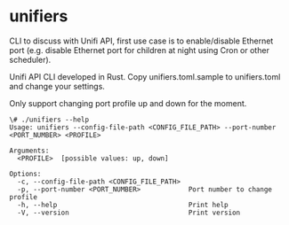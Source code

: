 # unifiers
CLI to discuss with Unifi API, first use case is to enable/disable Ethernet port (e.g. disable Ethernet port for children at night using Cron or other scheduler).

Unifi API CLI developed in Rust.
Copy unifiers.toml.sample to unifiers.toml and change your settings.

Only support changing port profile up and down for the moment.

```
\# ./unifiers --help
Usage: unifiers --config-file-path <CONFIG_FILE_PATH> --port-number <PORT_NUMBER> <PROFILE>

Arguments:
  <PROFILE>  [possible values: up, down]

Options:
  -c, --config-file-path <CONFIG_FILE_PATH>
  -p, --port-number <PORT_NUMBER>            Port number to change profile
  -h, --help                                 Print help
  -V, --version                              Print version

```
